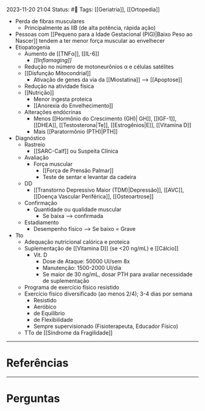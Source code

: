 2023-11-20 21:04
Status: #🌱 
Tags: [[Geriatria]], [[Ortopedia]]
<br/>
- Perda de fibras musculares
	- Principalmente as IIB (de alta potência, rápida ação)
- Pessoas com [[Pequeno para a Idade Gestacional (PIG)|Baixo Peso ao Nascer]] tendem a ter menor força muscular ao envelhecer
- Etiopatogenia
	- Aumento de [[TNFα]], [[IL-6]]
		- _[[Inflamaging]]_
	- Redução no número de motoneurônios α e células satélites
	- [[Disfunção Mitocondrial]]
		- Ativação de genes da via da [[Miostatina]] --> [[Apoptose]]
	- Redução na atividade física
	- [[Nutrição]]
		- Menor ingesta proteica
		- [[Anorexia do Envelhecimento]]
	- Alterações endócrinas
		- Menos [[Hormônio do Crescimento (GH)| GH]], [[IGF-1]], [[DHEA]], [[Testosterona|Te]], [[Estrogênios|E]], [[Vitamina D]]
		- Mais [[Paratormônio (PTH)|PTH]]
- Diagnóstico
	- Rastreio
		- [[SARC-Calf]] ou Suspeita Clínica
	- Avaliação
		- Força muscular
			- [[Força de Prensão Palmar]]
			- Teste de sentar e levantar da cadeira
	- DD
		- [[Transtorno Depressivo Maior (TDM)|Depressão]], [[AVC]], [[Doença Vascular Periférica]], [[Osteoartrose]]
	- Confirmação
		- Quantidade ou qualidade muscular
			- Se baixa --> confirmada
	- Estadiamento
		- Desempenho físico --> Se baixo = Grave
- Tto
	- Adequação nutricional calórica e proteica
	- Suplementação de [[Vitamina D]] (se <20 ng/mL) e [[Cálcio]]
		- Vit. D
			- Dose de Ataque: 50000 UI/sem 8x
			- Manutenção: 1500-2000 UI/dia
			- Se maior de 30 ng/mL, dosar PTH para avaliar necessidade de suplementação
	- Programa de exercício físico resistido
	- Exercício físico diversificado (ao menos 2/4); 3-4 dias por semana
		- Resistido
		- Aeróbico
		- de Equilíbrio
		- de Flexibilidade
		- Sempre supervisionado (Fisioterapeuta, Educador Físico)
	- TTo de [[Síndrome da Fragilidade]]
____
# Referências
---
# Perguntas

